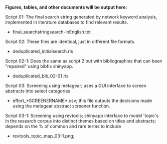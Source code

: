 **Figures, tables, and other documents will be output here:**

Script 01: The final search string generated by network keyword analysis, implemented in literature databases to find relevant results.

-   final_searchstringsearch-inEnglish.txt

Script 02: These files are identical, just in different file formats.

-   deduplicated_initialsearch.ris

Script 02-1: Does the same as script 2 but with bibliographies that can been "repaired" using bibfix shinyapp.

-   deduplicated_bib_02-01.ris

Script 03: Screening using metagear; uses a GUI interface to screen abstracts into select categories

-   effort\_\*SCREENERNAME\*.csv; this file outputs the decisions made using the metagear abstract screener function.

Script 03-1: Screening using revtools; shinyapp interface to model 'topic's in the research corpus into distinct themes based on titles and abstracts; depends on the % of common and rare terms to include

-   revtools_topic_map_03-1.png;
